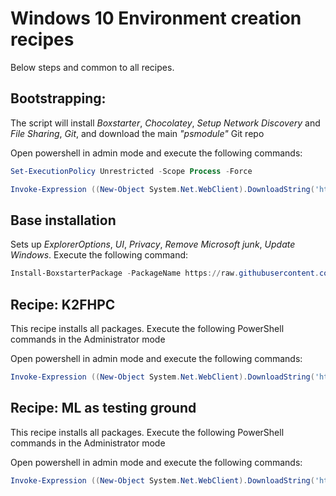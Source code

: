 # Windows 10 Environment creation recipes
Below steps and common to all recipes.

## Bootstrapping:
The script will install _Boxstarter_, _Chocolatey_, _Setup Network Discovery_ and _File Sharing_, _Git_, and download the main _"psmodule"_ Git repo

Open powershell in admin mode and execute the following commands:
   ```powershell
   Set-ExecutionPolicy Unrestricted -Scope Process -Force

   Invoke-Expression ((New-Object System.Net.WebClient).DownloadString('https://raw.githubusercontent.com/aamitabhinfra/psmodules/master/scripts/windows10-infra/tasks/bootstrap.ps1'))
   ```

## Base installation
Sets up _ExplorerOptions_, _UI_, _Privacy_, _Remove Microsoft junk_, _Update Windows_.
   Execute the following command:
   ```powershell
   Install-BoxstarterPackage -PackageName https://raw.githubusercontent.com/aamitabhinfra/psmodules/master/scripts/windows10-infra/tasks/Install-Base.txt
   ```

## Recipe: K2FHPC
This recipe installs all packages.  Execute the following PowerShell commands in the Administrator mode

Open powershell in admin mode and execute the following commands:
   ```powershell
   Invoke-Expression ((New-Object System.Net.WebClient).DownloadString('https://raw.githubusercontent.com/aamitabhinfra/psmodules/master/scripts/windows10-infra/recipes/recipe-k2fhpc.ps1'))
   ```

## Recipe: ML as testing ground
This recipe installs all packages.  Execute the following PowerShell commands in the Administrator mode

Open powershell in admin mode and execute the following commands:
   ```powershell
   Invoke-Expression ((New-Object System.Net.WebClient).DownloadString('https://raw.githubusercontent.com/aamitabhinfra/psmodules/master/scripts/windows10-infra/recipes/recipe-ml.ps1'))
   ```
